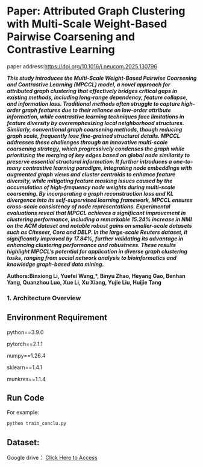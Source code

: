 # Paper: Attributed Graph Clustering with Multi-Scale Weight-Based Pairwise Coarsening and Contrastive Learning

paper address:https://doi.org/10.1016/j.neucom.2025.130796

***This study introduces the Multi-Scale Weight-Based Pairwise Coarsening and Contrastive Learning (MPCCL) model, a novel approach for attributed graph clustering that effectively bridges critical gaps in existing methods, including long-range dependency, feature collapse, and information loss. Traditional methods often struggle to capture high-order graph features due to their reliance on low-order attribute information, while contrastive learning techniques face limitations in feature diversity by overemphasizing local neighborhood structures. Similarly, conventional graph coarsening methods, though reducing graph scale, frequently lose fine-grained structural details. MPCCL addresses these challenges through an innovative multi-scale coarsening strategy, which progressively condenses the graph while prioritizing the merging of key edges based on global node similarity to preserve essential structural information. It further introduces a one-to-many contrastive learning paradigm, integrating node embeddings with augmented graph views and cluster centroids to enhance feature diversity, while mitigating feature masking issues caused by the accumulation of high-frequency node weights during multi-scale coarsening. By incorporating a graph reconstruction loss and KL divergence into its self-supervised learning framework, MPCCL ensures cross-scale consistency of node representations. Experimental evaluations reveal that MPCCL achieves a significant improvement in clustering performance, including a remarkable 15.24% increase in NMI on the ACM dataset and notable robust gains on smaller-scale datasets such as Citeseer, Cora and DBLP. In the large-scale Reuters dataset, it significantly improved by 17.84%, further validating its advantage in enhancing clustering performance and robustness. These results highlight MPCCL’s potential for application in diverse graph clustering tasks, ranging from social network analysis to bioinformatics and knowledge graph-based data mining.***

**Authors:Binxiong Li, Yuefei Wang,*, Binyu Zhao, Heyang Gao, Benhan Yang, Quanzhou Luo, Xue Li, Xu Xiang, Yujie Liu, Huijie Tang**

### 1. Architecture Overview


## Environment Requirement

python==3.9.0

pytorch==2.1.1

numpy==1.26.4

sklearn==1.4.1

munkres==1.1.4

## Run Code

For example: 

```python
python train_conclu.py
```

## Dataset:

Google drive：
[Click Here to Access](https://drive.google.com/drive/folders/1FfXnNGiOTuFUhNoEEkWvQpdZ1sIzBWp6?usp=sharing)
